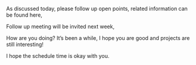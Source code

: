 As discussed today, please follow up open points, related information can be found here,

Follow up meeting will be invited next week,

How are you doing? It’s been a while, I hope you are good and projects are still interesting!

I hope the schedule time is okay with you.